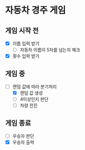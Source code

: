 # 자동차 경주 게임

## 게임 시작 전
- [x] 이름 입력 받기
  - [ ] 자동차 이름이 5자를 넘는지 체크
- [x] 횟수 입력 받기

## 게임 중
- [ ] 랜덤 값에 따라 분기처리
  - [x] 랜덤 값 생성
  - [ ] 4이상인지 판단
  - [ ] 차량 전진

## 게임 종료

- [ ] 우승자 판단
- [x] 우승자 출력